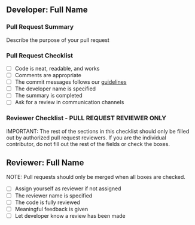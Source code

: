 ## Developer: Full Name

### Pull Request Summary

Describe the purpose of your pull request

### Pull Request Checklist

- [ ] Code is neat, readable, and works
- [ ] Comments are appropriate
- [ ] The commit messages follows our [guidelines](https://h4i.notion.site/Conventional-Commits-593452ad1179489399ad3bd696ef772a)
- [ ] The developer name is specified
- [ ] The summary is completed
- [ ] Ask for a review in communication channels

### Reviewer Checklist - PULL REQUEST REVIEWER ONLY

IMPORTANT: The rest of the sections in this checklist should only be filled out by authorized pull request reviewers. If you are the individual contributor, do not fill out the rest of the fields or check the boxes.

## Reviewer: Full Name

NOTE: Pull requests should only be merged when all boxes are checked.

- [ ] Assign yourself as reviewer if not assigned
- [ ] The reviewer name is specified
- [ ] The code is fully reviewed
- [ ] Meaningful feedback is given
- [ ] Let developer know a review has been made